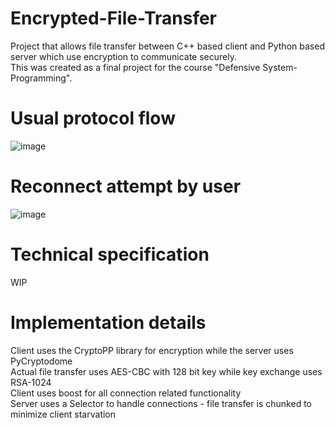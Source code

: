 # Encrypted-File-Transfer
Project that allows file transfer between C++ based client and Python based server which use encryption to communicate securely.<br>
This was created as a final project for the course "Defensive System-Programming".
# Usual protocol flow
![image](https://github.com/FlameyBoi/Encrypted-File-Transfer/assets/48094669/c830b9e7-e1a2-4106-8e12-deaa6cce1baa)
# Reconnect attempt by user
![image](https://github.com/FlameyBoi/Encrypted-File-Transfer/assets/48094669/2412c512-bb9f-445e-bc28-8172e66acb32)
# Technical specification
WIP
# Implementation details
Client uses the CryptoPP library for encryption while the server uses PyCryptodome<br>
Actual file transfer uses AES-CBC with 128 bit key while key exchange uses RSA-1024<br>
Client uses boost for all connection related functionality<br>
Server uses a Selector to handle connections - file transfer is chunked to minimize client starvation<br>

